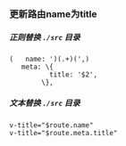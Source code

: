 
### 更新路由name为title
##### 正则替换 `./src` 目录
```
(   name: ')(.+)(',)
   meta: \{
          title: '$2',
        \},
```
##### 文本替换 `./src` 目录
```
v-title="$route.name"
v-title="$route.meta.title"
```
